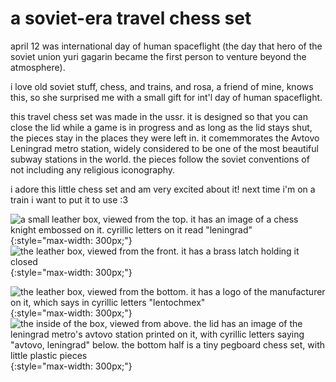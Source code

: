 # a soviet-era travel chess set

april 12 was international day of human spaceflight (the day that hero of the soviet union yuri gagarin became the first person to venture beyond the atmosphere). 

i love old soviet stuff, chess, and trains, and rosa, a friend of mine, knows this, so she surprised me with a small gift for int'l day of human spaceflight.

this travel chess set was made in the ussr. it is designed so that you can close the lid while a game is in progress and as long as the lid stays shut, the pieces stay in the places they were left in. it comemmorates the Avtovo Leningrad metro station, widely considered to be one of the most beautiful subway stations in the world. the pieces follow the soviet conventions of not including any religious iconography.

i adore this little chess set and am very excited about it! next time i'm on a train i want to put it to use :3 

![a small leather box, viewed from the top. it has an image of a chess knight embossed on it. cyrillic letters on it read "leningrad"](../../../img/2019-04-20-chess-set-2.jpeg){:style="max-width: 300px;"} ![the leather box, viewed from the front. it has a brass latch holding it closed](../../../img/2019-04-20-chess-set-3.jpeg){:style="max-width: 300px;"} 

![the leather box, viewed from the bottom. it has a logo of the manufacturer on it, which says in cyrillic letters "lentochmex"](../../../img/2019-04-20-chess-set-4.jpeg){:style="max-width: 300px;"} ![the inside of the box, viewed from above. the lid has an image of the leningrad metro's avtovo station printed on it, with cyrillic letters saying "avtovo, leningrad" below. the bottom half is a tiny pegboard chess set, with little plastic pieces](../../../img/2019-04-20-chess-set-5.jpeg){:style="max-width: 300px;"} 
